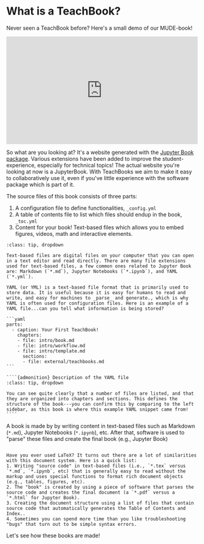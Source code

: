 # What is a TeachBook?

Never seen a TeachBook before? Here's a small demo of our MUDE-book!

<div style="display: flex; justify-content: center;">
    <div style="position: relative; width: 100%; height: 0; padding-bottom: 56.25%;">
        <iframe
            src="https://www.youtube.com/embed/gbBsWo6em4c?si=ayKhISsx06LmGbDD"
            style="position: absolute; top: 0; left: 0; width: 100%; height: 100%;"
            frameborder="0"
            allow="accelerometer; autoplay; clipboard-write; encrypted-media; gyroscope; picture-in-picture"
            allowfullscreen
        ></iframe>
    </div>
</div>

So what are you looking at? It's a website generated with the [Jupyter Book package](https://jupyterbook.org/). Various extensions have been added to improve the student-experience, especially for technical topics! The actual website you're looking at now is a JupyterBook. With TeachBooks we aim to make it easy to collaboratively use it, even if you've little experience with the software package which is part of it.

The source files of this book consists of three parts:
1. A configuration file to define functionalities, `_config.yml`
2. A table of contents file to list which files should endup in the book, `_toc.yml`
3. Content for your book! Text-based files which allows you to embed figures, videos, math and interactive elements.

`````{admonition} Text-based files? yml? What is that?!
:class: tip, dropdown

Text-based files are digital files on your computer that you can open in a text editor and read directly. There are many file extensions used for text-based files, a few common ones related to Jupyter Book are: Markdown (`*.md`), Jupyter Notebooks (`*.ipynb`), and YAML (`*.yml`).

YAML (or YML) is a text-based file format that is primarily used to store data. It is useful because it is easy for humans to read and write, and easy for machines to _parse_ and generate., which is why YAML is often used for configuration files. Here is an example of a YAML file...can you tell what information is being stored?

```yaml
parts:
  - caption: Your First TeachBook!
    chapters:
    - file: intro/book.md
    - file: intro/workflow.md
    - file: intro/template.md
      sections:
      - file: external/teachbooks.md
```

````{admonition} Description of the YAML file
:class: tip, dropdown

You can see quite clearly that a number of files are listed, and that they are organized into chapters and sections. This defines the structure of the book---you can confirm this by comparing to the left sidebar, as this book is where this example YAML snippet came from!
````
`````

A book is made by by writing content in text-based files such as Markdown (`*.md`), Jupyter Notebooks (`*.ipynb`), etc. After that, software is used to "parse" these files and create the final book (e.g., Jupyter Book)

```{admonition} Comparing and Contrasting to LaTeX

Have you ever used LaTeX? It turns out there are a lot of similarities with this document system. Here is a quick list:
1. Writing "source code" in text-based files (i.e., `*.tex` versus `*.md`, `*.ipynb`, etc) that is generally easy to read without the markup and uses special functions to format rich document objects (e.g., tables, figures, etc).
2. The "book" is created by using a piece of software that parses the source code and creates the final document (a `*.pdf` versus a `*.html` for Jupyter Book).
3. Creating the document structure using a list of files that contain source code that automatically generates the Table of Contents and Index..
4. Sometimes you can spend more time than you like troubleshooting "bugs" that turn out to be simple syntax errors.
``` 

Let's see how these books are made!

